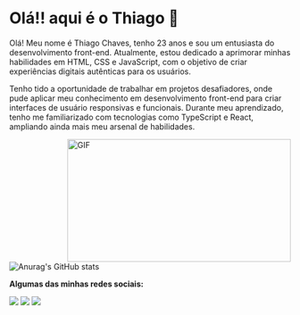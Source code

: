 # Olá!! aqui é o Thiago 👋

Olá! Meu nome é Thiago Chaves, tenho 23 anos e sou um entusiasta do desenvolvimento front-end. Atualmente, estou dedicado a aprimorar minhas habilidades em HTML, CSS e JavaScript, com o objetivo de criar experiências digitais autênticas para os usuários.

Tenho tido a oportunidade de trabalhar em projetos desafiadores, onde pude aplicar meu conhecimento em desenvolvimento front-end para criar interfaces de usuário responsivas e funcionais. Durante meu aprendizado, tenho me familiarizado com tecnologias como TypeScript e React, ampliando ainda mais meu arsenal de habilidades.

 <img align="right" alt="GIF" src="https://github.com/abhisheknaiidu/abhisheknaiidu/blob/master/code.gif?raw=true" width="400" height="220" />
  
  
  ![Anurag's GitHub stats](https://github-readme-stats.vercel.app/api?username=aghiot61&theme=tokyonight&show_icons=true)
  
  
  **Algumas das minhas redes sociais:**
  
  <div>
  <a href="https://www.instagram.com/thiagosc61/" target="_blank"><img src="https://img.shields.io/badge/-Instagram-%23E4405F?style=for-the-badge&logo=instagram&logoColor=white" target="_blank"></a>
  <a href = "mailto:contatothiagoschaves61@gmail.com"><img src="https://img.shields.io/badge/-Gmail-%23333?style=for-the-badge&logo=gmail&logoColor=white" target="_blank"></a>
   <a href="https://www.linkedin.com/in/thiago-chaves-2469b6218/" target="_blank"><img src="https://img.shields.io/badge/-LinkedIn-%230077B5?style=for-the-badge&logo=linkedin&logoColor=white" target="_blank"></a> 
</div>
